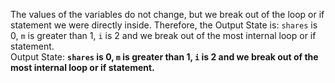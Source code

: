 The values of the variables do not change, but we break out of the loop or if statement we were directly inside. Therefore, the Output State is: `shares` is 0, `m` is greater than 1, `i` is 2 and we break out of the most internal loop or if statement.  
Output State: **`shares` is 0, `m` is greater than 1, `i` is 2 and we break out of the most internal loop or if statement.**